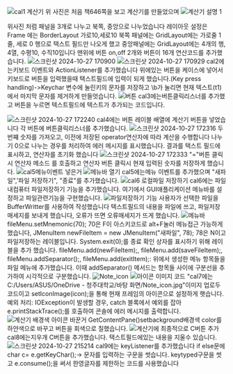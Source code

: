 ![cal1 계산기](https://github.com/user-attachments/assets/7b9677b7-b991-4f2a-a8a8-00107a2be21f)
위 사진은 처음 책646쪽을 보고 계산기를 만들었으며 
![계산기 설명 1](https://github.com/user-attachments/assets/1209f519-baa1-4f55-a0d4-cdf4facd7346)

위사진 처럼 패널을 3개로 나누고 북쪽, 중앙으로 나누었습니다
레이아웃 설정은 Frame 에는 BorderLayout 가로10,세로10
북쪽 패널에는 GridLayout에는 가로줄 1줄, 세로 0 행으로 택스트 필드만 나오게 했고
중앙패널에는 GridLayout에는 4개의 행, 4열, 수평10, 수직10입니다
맨위에 버튼 on,off 2개와 버튼이 16개 연산코드를 추가했습니다.
 ![스크린샷 2024-10-27 170900](https://github.com/user-attachments/assets/4bbd3dbd-a4dc-437e-a0bd-6aa456ea86f6)
![스크린샷 2024-10-27 170929](https://github.com/user-attachments/assets/849a72c3-2bfb-47ae-b262-e68838fe2bc8)
cal2에는키보드 이벤트와 ActionListener를 추가했습니다
위에있는 버튼을 케이스에 넣어서 키보드로 버튼을 입력했을때 택스트필드에 입력이 되게 했습니다.(Key press handling)->Keychar 변수에 눌린키의 문자를 저장하고 \b가 눌리면 현재 텍스트(t1)에서 마지막 문자를 제거하게 만들엇습니다.
 ![버튼](https://github.com/user-attachments/assets/3f072fc2-13df-4d08-abdf-eeb2993d2e29)
cal3에는버튼클릭리스너를 추가했고 버튼을 누르면 텍스트필드에 텍스트가 추가되는 코드입니다.

 ![스크린샷 2024-10-27 172240](https://github.com/user-attachments/assets/17a512a5-2ed4-4528-be75-f96c16532ef1)
cal4에는 버튼 레이블 배열에 계산기 버튼을 넣었습니다
각 버튼에 버튼클릭리스너를 추가했습니다.
![스크린샷 2024-10-27 172316](https://github.com/user-attachments/assets/12ff2f3c-93ae-4d9f-81b2-7b08818355f9)
두번쨰 숫자를 가져오고, 이전에 저장된 operator연산자에 따라 계산을 수행합니다
나누기 0으로 나누는 경우를 처리하여 에러 메시지를 표시했습니다.
결과를 택스트 필드에 표시하고, 연산자를 초기화 했습니다
![스크린샷 2024-10-27 172333](https://github.com/user-attachments/assets/bfdac423-493b-469d-9722-8e2ea6e82950)
"="버튼 클릭시 연산자 메소드 를 호출하고 연산자 버튼 클릭시 현재 입력된 숫자를 저장하게 했습니다.
 ![cal5메뉴이벤트 넣은거](https://github.com/user-attachments/assets/95dcee47-2015-4e58-b533-f1aca1a7f605)
![메뉴바 열기](https://github.com/user-attachments/assets/9dccb8ee-bc93-49ac-b54d-071fe942aacc)
cal5에는메뉴 이벤트를 추가했으며 "새파일",'파일 저장하기", "종료"를 추가했습니다.
![cal6 로컬파일 저장하기](https://github.com/user-attachments/assets/f1ee0801-9e03-4535-9778-266482b56638)
cal6에는 파일 내컴퓨터 파일저장하기 기능을 추가했습니다. 여기에서 GUI애플리케이션 메뉴바를 설정하고 파일관련기능을 구현했습니다.
![파일저장하기 기능 ](https://github.com/user-attachments/assets/ee9c21e6-e0d0-4e4b-996d-4d20734b1f75)
사용자가 선택한 파일을 BufferWritter를 사용하여 작성했습니다
택스트필드의 내용을 파일에 쓰고, 파일저장 매세지를 보내게 했습니다, 오류가 뜨면 오류매세지가 뜨게 했습니다.
![메뉴바](https://github.com/user-attachments/assets/5082b429-7206-435e-a2ae-d3e522f12103)
fileMenu.setMnemonic(70); 70은 F이 아스키코드로 alt+F눌러 메뉴접근 가능하게 했습니다, JMenuItem newFileItem = new JMenuItem("새파일", 78); 78은 N이고 파일저장하는 레이블입니다. System.exit(0);를 종료 확인 상자를 표시하기 위해 레이블을 추가 했습니다.
fileMenu.add(newFileItem);, fileMenu.add(saveFileItem);, fileMenu.addSeparator();, fileMenu.add(exitItem);: 위에서 생성한 메뉴 항목들을 파일 메뉴에 추가했습니다. 
이때 addSeparator() 메서드는 항목들 사이에 구분선을 추가하여 시각적으로 구분했습니다.
 ![Note_icon](https://github.com/user-attachments/assets/1e0a1eee-5a28-48cf-9772-eaa5f6c96e6d)
![아이콘 이미지 코드](https://github.com/user-attachments/assets/2e1a059d-83ff-49be-8baa-72fc263df1e1)
"cal7에는 C:/Users/ASUS/OneDrive - 청주대학교/바탕 화면/Note_icon.jpg"이미지 업로두 코드이고 
setIconImage(icon);을 통해 현재 프레임의 아이콘으로 설정하게 햇습니다.
예외 처리: IOException이 발생할 경우, catch 블록에서 예외를 잡아 e.printStackTrace();를 호출하여 콘솔에 에러 메시지를 출력합니다. 
![계산기 배경색 아이콘 바꾼거](https://github.com/user-attachments/assets/ca5b7723-15f4-45e8-85f5-062a767ac7bb)
GetContentPane()setbackground배경색 color를 하얀색으로 바꾸고 버튼을 회색으로 칠했습니다.
![계산기에 최종적으로 C버튼 추가](https://github.com/user-attachments/assets/29beda10-f6e3-46c8-8eae-ab095b24bc29)
cal8에는지우개 C버튼을 추가했습니다. 택스트필드에있는 내용을 지울수 있습니다.
![스크린샷 2024-10-27 215214](https://github.com/user-attachments/assets/9631ac1d-ed0e-4250-98a3-2377ecfc5759)
cal9에는 keyListener를 추가했습니다 if else문에 char c= e.getKeyChar();-> 문자를 입력하는 구문을 썻습니다.
keytyped구문을 썻고 e.consume();을 써서 한영글자를 제한하는 코드를 사용했습니다 
